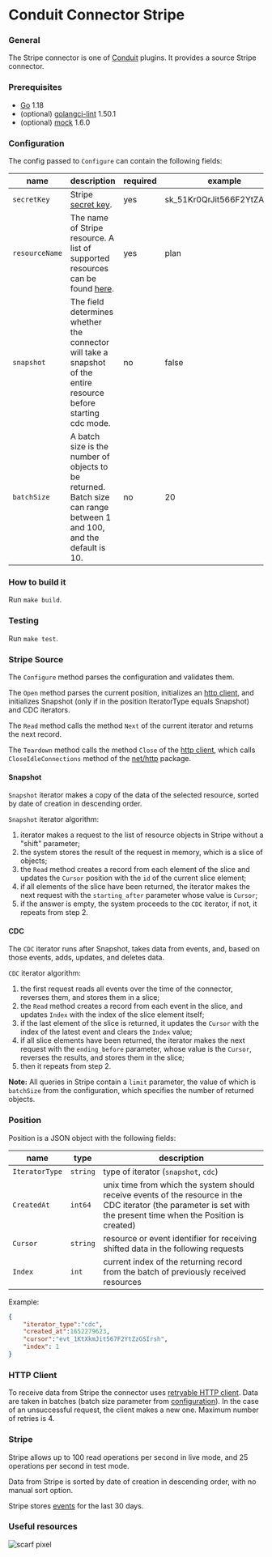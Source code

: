 # Conduit Connector Stripe

### General
The Stripe connector is one of [Conduit](https://github.com/ConduitIO/conduit) plugins. It provides a source Stripe connector.

### Prerequisites
- [Go](https://go.dev/) 1.18
- (optional) [golangci-lint](https://github.com/golangci/golangci-lint) 1.50.1
- (optional) [mock](https://github.com/golang/mock) 1.6.0

### Configuration
The config passed to `Configure` can contain the following fields:

| name           | description                                                                                                          | required | example                    |
|----------------|----------------------------------------------------------------------------------------------------------------------|----------|----------------------------|
| `secretKey`    | Stripe [secret key](https://dashboard.stripe.com/apikeys).                                                           | yes      | sk_51Kr0QrJit566F2YtZAwMlh |
| `resourceName` | The name of Stripe resource. A list of supported resources can be found [here](models/resources/README.md).          | yes      | plan                       |
| `snapshot`     | The field determines whether the connector will take a snapshot of the entire resource before starting cdc mode.     | no       | false                      |
| `batchSize`    | A batch size is the number of objects to be returned. Batch size can range between 1 and 100, and the default is 10. | no       | 20                         |

### How to build it
Run `make build`.

### Testing
Run `make test`.

### Stripe Source
The `Configure` method parses the configuration and validates them.

The `Open` method parses the current position, initializes an [http client](#http-client), and initializes Snapshot (only if in the position IteratorType equals Snapshot) and CDC iterators.

The `Read` method calls the method `Next` of the current iterator and returns the next record.

The `Teardown` method calls the method `Close` of the [http client](#http-client), which calls `CloseIdleConnections` method of the [net/http](https://pkg.go.dev/net/http) package.

#### Snapshot

`Snapshot` iterator makes a copy of the data of the selected resource, sorted by date of creation in descending order.

`Snapshot` iterator algorithm:
1. iterator makes a request to the list of resource objects in Stripe without a "shift" parameter;
2. the system stores the result of the request in memory, which is a slice of objects;
3. the `Read` method creates a record from each element of the slice and updates the `Cursor` position with the `id` of the current slice element;
4. if all elements of the slice have been returned, the iterator makes the next request with the `starting_after` parameter whose value is `Cursor`;
5. if the answer is empty, the system proceeds to the `CDC` iterator, if not, it repeats from step 2.

#### CDC

The `CDC` iterator runs after Snapshot, takes data from events, and, based on those events, adds, updates, and deletes data.

`CDC` iterator algorithm:
1. the first request reads all events over the time of the connector, reverses them, and stores them in a slice;
2. the `Read` method creates a record from each event in the slice, and updates `Index` with the index of the slice element itself; 
3. if the last element of the slice is returned, it updates the `Cursor` with the index of the latest event and clears the `Index` value;
4. if all slice elements have been returned, the iterator makes the next request with the `ending_before` parameter, whose value is the `Cursor`, reverses the results, and stores them in the slice;
5. then it repeats from step 2.

**Note:** All queries in Stripe contain a `limit` parameter, the value of which is `batchSize` from the configuration, which specifies the number of returned objects.

### Position
Position is a JSON object with the following fields:

| name            | type     | description                                                                                                                                                         | 
|-----------------|----------|---------------------------------------------------------------------------------------------------------------------------------------------------------------------|
| `IteratorType`  | `string` | type of iterator (`snapshot`, `cdc`)                                                                                                                                |
| `CreatedAt`     | `int64`  | unix time from which the system should receive events of the resource in the CDC iterator (the parameter is set with the present time when the Position is created) |
| `Cursor`        | `string` | resource or event identifier for receiving shifted data in the following requests                                                                                   |
| `Index`         | `int`    | current index of the returning record from the batch of previously received resources                                                                               |
Example:
```json
{
	"iterator_type":"cdc",
	"created_at":1652279623,
	"cursor":"evt_1KtXkmJit567F2YtZzGSIrsh",
	"index": 1
}
```

### HTTP Client
To receive data from Stripe the connector uses [retryable HTTP client](https://github.com/hashicorp/go-retryablehttp).
Data are taken in batches (batch size parameter from [configuration](#configuration)).
In the case of an unsuccessful request, the client makes a new one.
Maximum number of retries is 4.

### Stripe
Stripe allows up to 100 read operations per second in live mode, and 25 operations per second in test mode.

Data from Stripe is sorted by date of creation in descending order, with no manual sort option.

Stripe stores [events](https://api.stripe.com/v1/events) for the last 30 days.

### Useful resources

![scarf pixel](https://static.scarf.sh/a.png?x-pxid=e930edb2-f6c6-4722-9999-c521d16fe8a1)